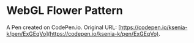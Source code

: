 # WebGL Flower Pattern

A Pen created on CodePen.io. Original URL: [https://codepen.io/ksenia-k/pen/ExGEqVo](https://codepen.io/ksenia-k/pen/ExGEqVo).

